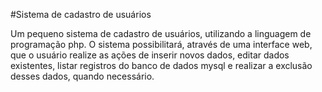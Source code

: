 #Sistema de cadastro de usuários

Um pequeno sistema de cadastro de usuários, utilizando a linguagem de programação php. O sistema possibilitará, através de uma interface web, que o usuário realize as ações de inserir novos dados, editar dados existentes, listar registros do banco de dados mysql e realizar a exclusão desses dados, quando necessário.
